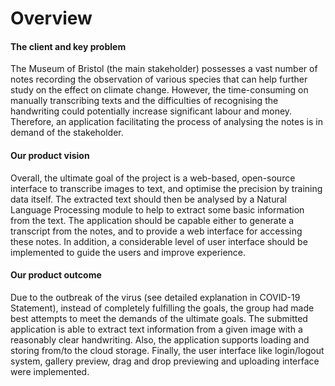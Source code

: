 # Overview

#### The client and key problem
The Museum of Bristol (the main stakeholder) possesses a vast number of notes recording the observation of various species that can help further study on the effect on climate change. However, the time-consuming on manually transcribing texts and the difficulties of recognising the handwriting could potentially increase significant labour and money. Therefore, an application facilitating the process of analysing the notes is in demand of the stakeholder.

#### Our product vision
Overall, the ultimate goal of the project is a web-based, open-source interface to transcribe images to text, and optimise the precision by training data itself. The extracted text should then be analysed by a Natural Language Processing module to help to extract some basic information from the text. The application should be capable either to generate a transcript from the notes, and to provide a web interface for accessing these notes. In addition, a considerable level of user interface should be implemented to guide the users and improve experience.

#### Our product outcome
Due to the outbreak of the virus (see detailed explanation in COVID-19 Statement), instead of completely fulfilling the goals, the group had made best attempts to meet the demands of the ultimate goals. The submitted application is able to extract text information from a given image with a reasonably clear handwriting. Also, the application supports loading and storing from/to the cloud storage. Finally, the user interface like login/logout system, gallery preview, drag and drop previewing and uploading interface were implemented. 
